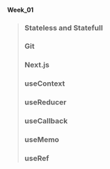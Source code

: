 #### Week_01


> ### Stateless and Statefull
> ### Git
> ### Next.js
> ### useContext
> ### useReducer
> ### useCallback
> ### useMemo
> ### useRef

